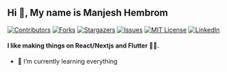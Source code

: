 ## Hi 👋, My name is **Manjesh Hembrom**

[![Contributors][contributors-shield]][contributors-url]
[![Forks][forks-shield]][forks-url]
[![Stargazers][stars-shield]][stars-url]
[![Issues][issues-shield]][issues-url]
[![MIT License][license-shield]][license-url]
[![LinkedIn][linkedin-shield]][linkedin-url]

#### I like making things on **React/Nextjs** and **Flutter** 🤟😎. 

- 🌱 I’m currently learning everything

[contributors-shield]: https://img.shields.io/github/contributors/mkhembrom/Best-README-Template.svg?style=for-the-badge
[contributors-url]: https://github.com/mkhembrom/Best-README-Template/graphs/contributors
[forks-shield]: https://img.shields.io/github/forks/mkhembrom/Best-README-Template.svg?style=for-the-badge
[forks-url]: https://github.com/mkhembrom/Best-README-Template/network/members
[stars-shield]: https://img.shields.io/github/stars/mkhembrom/Best-README-Template.svg?style=for-the-badge
[stars-url]: https://github.com/mkhembrom/Best-README-Template/stargazers
[issues-shield]: https://img.shields.io/github/issues/mkhembrom/Best-README-Template.svg?style=for-the-badge
[issues-url]: https://github.com/mkhembrom/Best-README-Template/issues
[license-shield]: https://img.shields.io/github/license/mkhembrom/Best-README-Template.svg?style=for-the-badge
[license-url]: https://github.com/mkhembrom/Best-README-Template/blob/master/LICENSE.txt
[linkedin-shield]: https://img.shields.io/badge/-LinkedIn-black.svg?style=for-the-badge&logo=linkedin&colorB=555
[linkedin-url]: https://linkedin.com/in/manjesh.hembrom
[product-screenshot]: images/screenshot.png


<!--
**mkhembrom/mkhembrom** is a ✨ _special_ ✨ repository because its `README.md` (this file) appears on your GitHub profile.




- 🔭 I’m currently working on ...
- 🌱 I’m currently learning ...
- 👯 I’m looking to collaborate on ...
- 🤔 I’m looking for help with ...
- 💬 Ask me about ...
- 📫 How to reach me: ...
- 😄 Pronouns: ...
- ⚡ Fun fact: ...
-->

